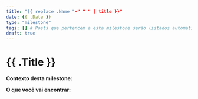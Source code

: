 ```yaml
---
title: "{{ replace .Name "-" " " | title }}"
date: {{ .Date }}
type: "milestone"
tags: [] # Posts que pertencem a esta milestone serão listados automaticamente
draft: true
---
```


# {{ .Title }}

**Contexto desta milestone:**
<!-- Explique o que une os posts desta saga -->

**O que você vai encontrar:**
<!-- Resuma os temas e aprendizados -->
